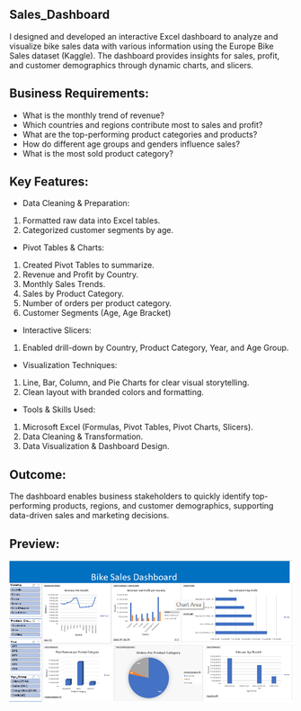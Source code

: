 ## Sales_Dashboard
I designed and developed an interactive Excel dashboard to analyze and visualize bike sales data with various information using the Europe Bike Sales dataset (Kaggle). The dashboard provides insights for sales, profit, and customer demographics through dynamic charts, and slicers.

## Business Requirements:
- What is the monthly trend of revenue?
- Which countries and regions contribute most to sales and profit?
- What are the top-performing product categories and products?
- How do different age groups and genders influence sales?
- What is the most sold product category?

## Key Features:
- Data Cleaning & Preparation:
1. Formatted raw data into Excel tables.
2. Categorized customer segments by age.

- Pivot Tables & Charts:
1. Created Pivot Tables to summarize.
2. Revenue and Profit by Country.
3. Monthly Sales Trends.
4. Sales by Product Category.
5. Number of orders per product category.
6. Customer Segments (Age, Age Bracket)

- Interactive Slicers:
1. Enabled drill-down by Country, Product Category, Year, and Age Group.

- Visualization Techniques:
1. Line, Bar, Column, and Pie Charts for clear visual storytelling.
2. Clean layout with branded colors and formatting.

- Tools & Skills Used:
1. Microsoft Excel (Formulas, Pivot Tables, Pivot Charts, Slicers).
2. Data Cleaning & Transformation.
3. Data Visualization & Dashboard Design.

## Outcome:
The dashboard enables business stakeholders to quickly identify top-performing products, regions, and customer demographics, supporting data-driven sales and marketing decisions.

## Preview:
![Dashboard Preview](https://github.com/Pramods389/Sales_Dashboard/blob/main/Sales_Dashboard.png)
